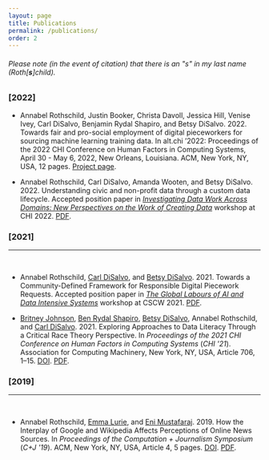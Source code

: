 ```yaml
---
layout: page
title: Publications
permalink: /publications/
order: 2
---
```


###### Please note (in the event of citation) that there is an "s" in my last name (Roth[__s__]child). ######

<!-- * TOC
{:toc} -->

### [2022]

* Annabel Rothschild, Justin Booker, Christa Davoll, Jessica Hill, Venise Ivey, Carl DiSalvo, Benjamin Rydal Shapiro, and Betsy DiSalvo. 2022. Towards fair and pro-social employment of digital pieceworkers for sourcing machine learning training data. In alt.chi ’2022: Proceedings of the 2022 CHI Conference on Human Factors in Computing Systems, April 30 - May 6, 2022, New Orleans, Louisiana. ACM, New York, NY, USA, 12 pages. [Project page](https://annabelrothschild.com/projects/alt.chi-22/pro-social_crowd_collaborator_recruitment_guidelines).

* Annabel Rothschild, Carl DiSalvo, Amanda Wooten, and Betsy DiSalvo. 2022. Understanding civic and non-profit data through a custom data lifecycle. Accepted position paper in [_Investigating Data Work Across Domains: New Perspectives on the Work of Creating Data_](https://web.asu.edu/dataworkworkshopchi2022/home) workshop at CHI 2022. [PDF](/documents/Rothschild_NonProfitCivicData_2022.pdf).

### [2021]
------
<br>

* Annabel Rothschild, [Carl DiSalvo](https://www.carldisalvo.com/), and [Betsy DiSalvo](http://www.betsydisalvo.com/). 2021. Towards a Community-Defined Framework for Responsible Digital Piecework Requests. Accepted position paper in [_The Global Labours of AI and Data Intensive Systems_](https://globaltechandsociety.red/cscw2021/) workshop at CSCW 2021. [PDF](/documents/Rothschild_GlobalLabors_2021.pdf).

* [Britney Johnson](https://www.linkedin.com/in/britney-johnson-8b904555/), [Ben Rydal Shapiro](https://www.benrydal.com/), [Betsy DiSalvo](http://www.betsydisalvo.com/), Annabel Rothschild, and [Carl DiSalvo](https://www.carldisalvo.com/). 2021. Exploring Approaches to Data Literacy Through a Critical Race Theory Perspective. In _Proceedings of the 2021 CHI Conference on Human Factors in Computing Systems_ (_CHI '21_). Association for Computing Machinery, New York, NY, USA, Article 706, 1–15. [DOI](https://doi.org/10.1145/3411764.3445141). [PDF](/documents/Johnson_CHI_2021.pdf).

### [2019]
------
<br>

* Annabel Rothschild, [Emma Lurie](https://emmalurie.github.io/), and [Eni Mustafaraj](https://cs.wellesley.edu/~eni/index.html). 2019. How the Interplay of Google and Wikipedia Affects Perceptions of Online News Sources. In _Proceedings of the Computation + Journalism Symposium_ (_C+J '19_). ACM, New York, NY, USA, Article 4, 5 pages. [DOI](https://doi.org/10.475/123_4). [PDF](/documents/Rothschild_C+J_2019.pdf).
